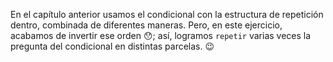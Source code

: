 En el capítulo anterior usamos el condicional con la estructura de repetición dentro, combinada de diferentes maneras. Pero, en este ejercicio, acabamos de invertir ese orden :hushed:; así, logramos `repetir` varias veces la pregunta del condicional en distintas parcelas. :wink: 